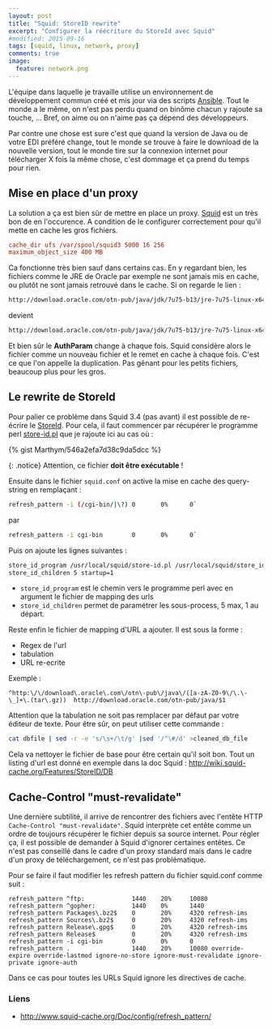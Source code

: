 ```yaml
---
layout: post
title: "Squid: StoreID rewrite"
excerpt: "Configurer la réécriture du StoreId avec Squid"
#modified: 2015-09-16
tags: [squid, linux, network, proxy]
comments: true
image:
  feature: network.png
---
```


L'équipe dans laquelle je travaille utilise un environnement de développement commun créé et mis jour via des scripts 
[Ansible](http://www.ansible.com/). Tout le monde a le même, on n'est pas perdu quand on binôme chacun y rajoute sa 
touche, ... Bref, on aime ou on n'aime pas ça dépend des développeurs.

Par contre une chose est sure c'est que quand la version de Java ou de votre EDI préféré change, tout le monde se
trouve à faire le download de la nouvelle version, tout le monde tire sur la connexion internet pour télécharger X fois 
la même chose, c'est dommage et ça prend du temps pour rien.

## Mise en place d'un proxy
La solution a ça est bien sûr de mettre en place un proxy. [Squid](http://www.squid-cache.org/) est un très bon de en
l'occurence. A condition de le configurer correctement pour qu'il mette en cache les gros fichiers.

~~~ conf
cache_dir ufs /var/spool/squid3 5000 16 256
maximum_object_size 400 MB
~~~

Ca fonctionne très bien sauf dans certains cas. En y regardant bien, les fichiers comme le JRE de Oracle par exemple 
ne sont jamais mis en cache, ou plutôt ne sont jamais retrouvé dans le cache. Si on regarde le lien :

~~~ sh
http://download.oracle.com/otn-pub/java/jdk/7u75-b13/jre-7u75-linux-x64.tar.gz`
~~~

devient

~~~ sh
http://download.oracle.com/otn-pub/java/jdk/7u75-b13/jre-7u75-linux-x64.tar.gz?AuthParam=jkhefuihzefglkjhazfligezkfg`
~~~

Et bien sûr le **AuthParam** change à chaque fois. Squid considère alors le fichier comme un nouveau fichier et le
remet en cache à chaque fois. C'est ce que l'on appelle la duplication. Pas gênant pour les petits fichiers, beaucoup plus
pour les gros.

## Le rewrite de StoreId

Pour palier ce problème dans Squid 3.4 (pas avant) il est possible de re-écrire le
[StoreId](http://wiki.squid-cache.org/Features/StoreID). Pour cela, il faut commencer par récupérer le programme
perl [store-id.pl](http://pastebin.ca/2422099) que je rajoute ici au cas où :

{% gist Marthym/546a2efa7d38c9da5dcc %}

{: .notice}
Attention, ce fichier **doit être exécutable** !

Ensuite dans le fichier `squid.conf` on active la mise en cache des query-string en remplaçant :

~~~ sh
refresh_pattern -i (/cgi-bin/|\?) 0       0%      0`
~~~

par

~~~ sh
refresh_pattern -i cgi-bin        0       0%      0`
~~~

Puis on ajoute les lignes suivantes :

~~~ sh
store_id_program /usr/local/squid/store-id.pl /usr/local/squid/store_id_db
store_id_children 5 startup=1
~~~

 * `store_id_program` est le chemin vers le programme perl avec en argument le fichier de mapping des urls
 * `store_id_children` permet de paramétrer les sous-process, 5 max, 1 au départ.

Reste enfin le fichier de mapping d'URL a ajouter. Il est sous la forme :

 * Regex de l'url
 * tabulation
 * URL re-ecrite

Exemple :

~~~
^http:\/\/download\.oracle\.com\/otn\-pub\/java\/([a-zA-Z0-9\/\.\-\_]+\.(tar\.gz))	http://download.oracle.com/otn-pub/java/$1
~~~

Attention que la tabulation ne soit pas remplacer par défaut par votre éditeur de texte. Pour être sûr, on peut utiliser
cette commande :

``` sh
cat dbfile | sed -r -e 's/\s+/\t/g' |sed '/^\#/d' >cleaned_db_file
```

Cela va nettoyer le fichier de base pour être certain qu'il soit bon. Tout un listing d'url est donné en exemple dans la
doc Squid : http://wiki.squid-cache.org/Features/StoreID/DB

## Cache-Control "must-revalidate"
Une dernière subtilité, il arrive de rencontrer des fichiers avec l'entête HTTP `Cache-Control "must-revalidate"`.
Squid interprète cet entête comme un ordre de toujours récupérer le fichier depuis sa source internet. Pour régler ça, 
il est possible de demander à Squid d'ignorer certaines entêtes. Ce n'est pas conseillé dans le cadre d'un proxy standard
mais dans le cadre d'un proxy de téléchargement, ce n'est pas problématique.

Pour se faire il faut modifier les refresh pattern du fichier squid.conf comme suit :

~~~
refresh_pattern ^ftp:             1440    20%     10080
refresh_pattern ^gopher:          1440    0%      1440
refresh_pattern Packages\.bz2$    0       20%     4320 refresh-ims
refresh_pattern Sources\.bz2$     0       20%     4320 refresh-ims
refresh_pattern Release\.gpg$     0       20%     4320 refresh-ims
refresh_pattern Release$          0       20%     4320 refresh-ims
refresh_pattern -i cgi-bin        0       0%      0
refresh_pattern .                 1440    20%     10080 override-expire override-lastmod ignore-no-store ignore-must-revalidate ignore-private ignore-auth
~~~

Dans ce cas pour toutes les URLs Squid ignore les directives de cache.

### Liens

* http://www.squid-cache.org/Doc/config/refresh_pattern/
